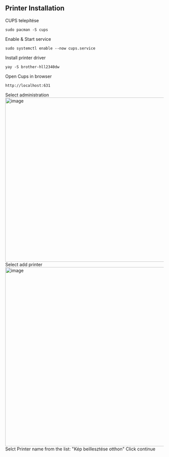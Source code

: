 ## Printer Installation

CUPS telepítése
```
sudo pacman -S cups
```
Enable & Start service
```
sudo systemctl enable --now cups.service
```
Install printer driver
```
yay -S brother-hll2340dw
```
Open Cups in browser
```
http://localhost:631
```
Select administration 
<img width="1617" height="521" alt="image" src="https://github.com/user-attachments/assets/35865f8c-4817-4607-9813-cbc75fca305e" />
Select add printer
<img width="1381" height="568" alt="image" src="https://github.com/user-attachments/assets/41356414-9ead-4bda-80bd-c7217f95d1b7" />
Selct Printer name from the list:
"Kép beillesztése otthon"
Click continue
